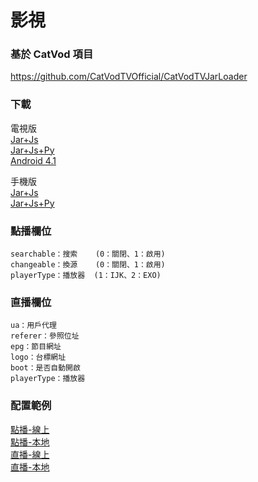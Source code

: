 # 影視

### 基於 CatVod 項目

https://github.com/CatVodTVOfficial/CatVodTVJarLoader

### 下載

電視版  
[Jar+Js](https://github.com/FongMi/TV/raw/release/release/leanback-java.apk "TV")  
[Jar+Js+Py](https://github.com/FongMi/TV/raw/release/release/leanback-python.apk "TV")  
[Android 4.1](https://github.com/FongMi/TV/raw/kitkat/release/leanback.apk "TV")

手機版  
[Jar+Js](https://github.com/FongMi/TV/raw/release/release/mobile-java.apk "TV")  
[Jar+Js+Py](https://github.com/FongMi/TV/raw/release/release/mobile-python.apk "TV")

### 點播欄位

<pre><code>searchable：搜索    (0：關閉、1：啟用)  
changeable：換源    (0：關閉、1：啟用)
playerType：播放器  (1：IJK、2：EXO)</code></pre>

### 直播欄位

<pre><code>ua：用戶代理
referer：參照位址
epg：節目網址
logo：台標網址
boot：是否自動開啟
playerType：播放器</code></pre>

### 配置範例

[點播-線上](other/sample/vod/online.json)  
[點播-本地](other/sample/vod/offline.json)  
[直播-線上](other/sample/live/online.json)  
[直播-本地](other/sample/live/offline.json)
